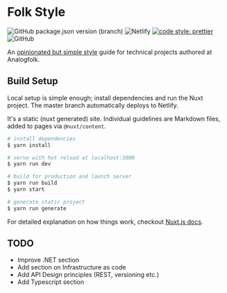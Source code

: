 # Folk Style

![GitHub package.json version (branch)](https://img.shields.io/github/package-json/v/AnalogFolk/folk-style/main?style=flat-square)
![Netlify](https://img.shields.io/netlify/a68a85f7-ee00-4dc1-bd8d-e1916b7e4e41?style=flat-square)
[![code style: prettier](https://img.shields.io/badge/code_style-prettier-ff69b4.svg?style=flat-square)](https://github.com/prettier/prettier)
![GitHub](https://img.shields.io/github/license/AnalogFolk/folk-style?style=flat-square)

An [opinionated but simple style][folk-style] guide for technical projects authored at
Analogfolk.

## Build Setup

Local setup is simple enough; install dependencies and run the Nuxt project.
The master branch automatically deploys to Netlify.

It's a static (nuxt generated) site. Individual guidelines are Markdown files, 
added to pages via `@nuxt/content`.

```bash
# install dependencies
$ yarn install

# serve with hot reload at localhost:3000
$ yarn run dev

# build for production and launch server
$ yarn run build
$ yarn start

# generate static project
$ yarn run generate
```

For detailed explanation on how things work, checkout [Nuxt.js docs](https://nuxtjs.org).

## TODO

- Improve .NET section
- Add section on Infrastructure as code
- Add API Design principles (REST, versioning etc.)
- Add Typescript section

[folk-style]: https://folk-style.analogfolk.com/
